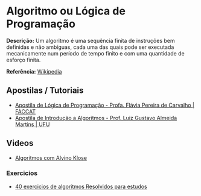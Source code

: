 # Algoritmo ou Lógica de Programação

**Descrição:** Um algoritmo é uma sequência finita de instruções bem definidas e não ambíguas, cada uma das quais pode ser executada mecanicamente num período de tempo finito e com uma quantidade de esforço finita.

**Referência:** [Wikipedia](http://pt.wikipedia.org/wiki/Algoritmo)

## Apostilas / Tutoriais

- [Apostila de Lógica de Programação - Profa. Flávia Pereira de Carvalho | FACCAT](https://fit.faccat.br/~fpereira/apostilas/apostila_algoritmos_mar2007.pdf)
- [Apostila de Introdução a Algoritmos - Prof. Luiz Gustavo Almeida Martins | UFU](http://www.facom.ufu.br/~gustavo/IC/Programacao/Apostila_Algoritmos.pdf)

## Videos

- [Algoritmos com Alvino Klose](https://www.youtube.com/watch?v=3hv5_hWPIeo)

### Exercicios

- [40 exercicios de algoritmos Resolvidos para estudos](http://algoritmizando.com/desenvolvimento/40-exercicios-de-algoritmos-resolvidos-para-estudo/)
